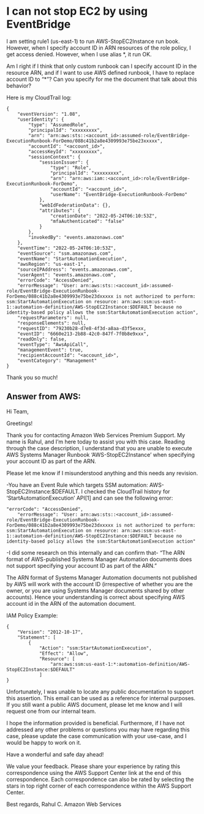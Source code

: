 # I can not stop EC2 by using EventBridge

I am setting rule1 (us-east-1) to run AWS-StopEC2Instance run book. However, when I specify account ID in ARN resources of the role policy, I get access denied. However, when I use alias *, it run OK.

Am I right if I think that only custom runbook can I specify account ID in the resource ARN, and if I want to use AWS defined runbook, I have to replace account ID to “*”? Can you specify for me the document that talk about this behavior?

Here is my CloudTrail log:

```
{
    "eventVersion": "1.08",
    "userIdentity": {
        "type": "AssumedRole",
        "principalId": "xxxxxxxxx",
        "arn": "arn:aws:sts::<account_id>:assumed-role/EventBridge-ExecutionRunbook-ForDemo/088c41b2a8e4309993e75be23xxxxx",
        "accountId": "<account_id>",
        "accessKeyId": "xxxxxxxxx",
        "sessionContext": {
            "sessionIssuer": {
                "type": "Role",
                "principalId": "xxxxxxxxx",
                "arn": "arn:aws:iam::<account_id>:role/EventBridge-ExecutionRunbook-ForDemo",
                "accountId": "<account_id>",
                "userName": "EventBridge-ExecutionRunbook-ForDemo"
            },
            "webIdFederationData": {},
            "attributes": {
                "creationDate": "2022-05-24T06:10:53Z",
                "mfaAuthenticated": "false"
            }
        },
        "invokedBy": "events.amazonaws.com"
    },
    "eventTime": "2022-05-24T06:10:53Z",
    "eventSource": "ssm.amazonaws.com",
    "eventName": "StartAutomationExecution",
    "awsRegion": "us-east-1",
    "sourceIPAddress": "events.amazonaws.com",
    "userAgent": "events.amazonaws.com",
    "errorCode": "AccessDenied",
    "errorMessage": "User: arn:aws:sts::<account_id>:assumed-role/EventBridge-ExecutionRunbook-ForDemo/088c41b2a8e4309993e75be23dxxxxx is not authorized to perform: ssm:StartAutomationExecution on resource: arn:aws:ssm:us-east-1::automation-definition/AWS-StopEC2Instance:$DEFAULT because no identity-based policy allows the ssm:StartAutomationExecution action",
    "requestParameters": null,
    "responseElements": null,
    "requestID": "79230b28-d7e8-4f3d-a8aa-d3f5exxx,
    "eventID": "6660e213-2b88-42c0-847f-7f0b8e9xxx",
    "readOnly": false,
    "eventType": "AwsApiCall",
    "managementEvent": true,
    "recipientAccountId": "<account_id>",
    "eventCategory": "Management"
}
```

Thank you so much!

## Answer from AWS: 
Hi Team,

Greetings!

Thank you for contacting Amazon Web Services Premium Support. My name is Rahul, and I’m here today to assist you with this case.
Reading through the case description, I understand that you are unable to execute AWS Systems Manager Runbook ‘AWS-StopEC2Instance’ when specifying your account ID as part of the ARN.

Please let me know if I misunderstood anything and this needs any revision.

-You have an Event Rule which targets SSM automation: AWS-StopEC2Instance:$DEFAULT. I checked the CloudTrail history for ‘StartAutomationExecution’ API[1] and can see the following error:

```
"errorCode": "AccessDenied",
    "errorMessage": "User: arn:aws:sts::<account_id>:assumed-role/EventBridge-ExecutionRunbook-ForDemo/088c41b2a8e4309993e75be23dxxxxx is not authorized to perform: ssm:StartAutomationExecution on resource: arn:aws:ssm:us-east-1::automation-definition/AWS-StopEC2Instance:$DEFAULT because no identity-based policy allows the ssm:StartAutomationExecution action"
```

-I did some research on this internally and can confirm that- “The ARN format of AWS-published Systems Manager Automation documents does not support specifying your account ID as part of the ARN.”

The ARN format of Systems Manager Automation documents not published by AWS will work with the account ID (irrespective of whether you are the owner, or you are using Systems Manager documents shared by other accounts). Hence your understanding is correct about specifying AWS account id in the ARN of the automation document.

IAM Policy Example:

```
{
    "Version": "2012-10-17",
    "Statement": [
        {
            "Action": "ssm:StartAutomationExecution",
            "Effect": "Allow",
            "Resource": [
                "arn:aws:ssm:us-east-1:*:automation-definition/AWS-StopEC2Instance:$DEFAULT"
            ]
}
```

Unfortunately, I was unable to locate any public documentation to support this assertion. This email can be used as a reference for internal purposes. If you still want a public AWS document, please let me know and I will request one from our internal team.

I hope the information provided is beneficial. Furthermore, if I have not addressed any other problems or questions you may have regarding this case, please update the case communication with your use-case, and I would be happy to work on it.

Have a wonderful and safe day ahead!

We value your feedback. Please share your experience by rating this correspondence using the AWS Support Center link at the end of this correspondence. Each correspondence can also be rated by selecting the stars in top right corner of each correspondence within the AWS Support Center.

Best regards,
Rahul C.
Amazon Web Services
